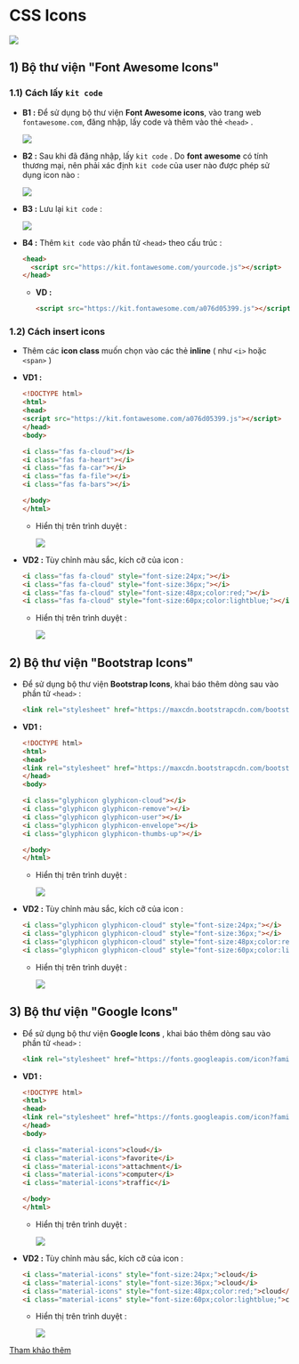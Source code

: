 # CSS Icons
<img src=https://i.imgur.com/buFh7WU.png>


## **1) Bộ thư viện "Font Awesome Icons"**
### **1.1) Cách lấy `kit code`**
- **B1 :** Để sử dụng bộ thư viện **Font Awesome icons**, vào trang web `fontawesome.com`, đăng nhập, lấy code và thêm vào thẻ `<head>` .

    <img src=https://i.imgur.com/eWIzEES.png>

- **B2 :** Sau khi đã đăng nhập, lấy `kit code` . Do **font awesome** có tính thương mại, nên phải xác định `kit code` của user nào được phép sử dụng icon nào :

    <img src=https://i.imgur.com/DdeqKaZ.png>

- **B3 :** Lưu lại `kit code` :

    <img src=https://i.imgur.com/jzWqTGx.png>

- **B4 :** Thêm `kit code` vào phần tử `<head>` theo cấu trúc :
    ```html
    <head>
      <script src="https://kit.fontawesome.com/yourcode.js"></script>
    </head>
    ```
    - **VD :**
        ```html
        <script src="https://kit.fontawesome.com/a076d05399.js"></script>
        ```
### **1.2) Cách insert icons**
- Thêm các **icon class** muốn chọn vào các thẻ **inline** ( như `<i>` hoặc `<span>` )
- **VD1 :**
    ```html
    <!DOCTYPE html>
    <html>
    <head>
    <script src="https://kit.fontawesome.com/a076d05399.js"></script>
    </head>
    <body>

    <i class="fas fa-cloud"></i>
    <i class="fas fa-heart"></i>
    <i class="fas fa-car"></i>
    <i class="fas fa-file"></i>
    <i class="fas fa-bars"></i>

    </body>
    </html>
    ```
    - Hiển thị trên trình duyệt :

        <img src=https://i.imgur.com/y9acPmu.png>

- **VD2 :** Tùy chỉnh màu sắc, kích cỡ của icon :
    ```html
    <i class="fas fa-cloud" style="font-size:24px;"></i>
    <i class="fas fa-cloud" style="font-size:36px;"></i>
    <i class="fas fa-cloud" style="font-size:48px;color:red;"></i>
    <i class="fas fa-cloud" style="font-size:60px;color:lightblue;"></i>
    ```
    - Hiển thị trên trình duyệt :

        <img src=https://i.imgur.com/9I3Vwey.png>

## **2) Bộ thư viện "Bootstrap Icons"**
- Để sử dụng bộ thư viện **Bootstrap Icons**, khai báo thêm dòng sau vào phần tử `<head>` :
    ```html
    <link rel="stylesheet" href="https://maxcdn.bootstrapcdn.com/bootstrap/3.3.7/css/bootstrap.min.css">
    ```
- **VD1 :**
    ```html
    <!DOCTYPE html>
    <html>
    <head>
    <link rel="stylesheet" href="https://maxcdn.bootstrapcdn.com/bootstrap/3.3.7/css/bootstrap.min.css">
    </head>
    <body>

    <i class="glyphicon glyphicon-cloud"></i>
    <i class="glyphicon glyphicon-remove"></i>
    <i class="glyphicon glyphicon-user"></i>
    <i class="glyphicon glyphicon-envelope"></i>
    <i class="glyphicon glyphicon-thumbs-up"></i>

    </body>
    </html>
    ```
    - Hiển thị trên trình duyệt :

        <img src=https://i.imgur.com/cVk4fWL.png>

- **VD2 :** Tùy chỉnh màu sắc, kích cỡ của icon :
    ```html
    <i class="glyphicon glyphicon-cloud" style="font-size:24px;"></i>
    <i class="glyphicon glyphicon-cloud" style="font-size:36px;"></i>
    <i class="glyphicon glyphicon-cloud" style="font-size:48px;color:red;"></i>
    <i class="glyphicon glyphicon-cloud" style="font-size:60px;color:lightblue;"></i>
    ```
    - Hiển thị trên trình duyệt :

        <img src=https://i.imgur.com/185Oq0V.png>

## **3) Bộ thư viện "Google Icons"**
- Để sử dụng bộ thư viện **Google Icons** , khai báo thêm dòng sau vào phần tử `<head>` :
    ```html
    <link rel="stylesheet" href="https://fonts.googleapis.com/icon?family=Material+Icons">
    ```
- **VD1 :**
    ```html
    <!DOCTYPE html>
    <html>
    <head>
    <link rel="stylesheet" href="https://fonts.googleapis.com/icon?family=Material+Icons">
    </head>
    <body>

    <i class="material-icons">cloud</i>
    <i class="material-icons">favorite</i>
    <i class="material-icons">attachment</i>
    <i class="material-icons">computer</i>
    <i class="material-icons">traffic</i>

    </body>
    </html>
    ```
    - Hiển thị trên trình duyệt :

        <img src=https://i.imgur.com/PgR1Ska.png>

- **VD2 :** Tùy chỉnh màu sắc, kích cỡ của icon :
    ```html
    <i class="material-icons" style="font-size:24px;">cloud</i>
    <i class="material-icons" style="font-size:36px;">cloud</i>
    <i class="material-icons" style="font-size:48px;color:red;">cloud</i>
    <i class="material-icons" style="font-size:60px;color:lightblue;">cloud</i>
    ```
    - Hiển thị trên trình duyệt :

        <img src=https://i.imgur.com/KTns16S.png>

[Tham khảo thêm](https://www.w3schools.com/icons/default.asp)